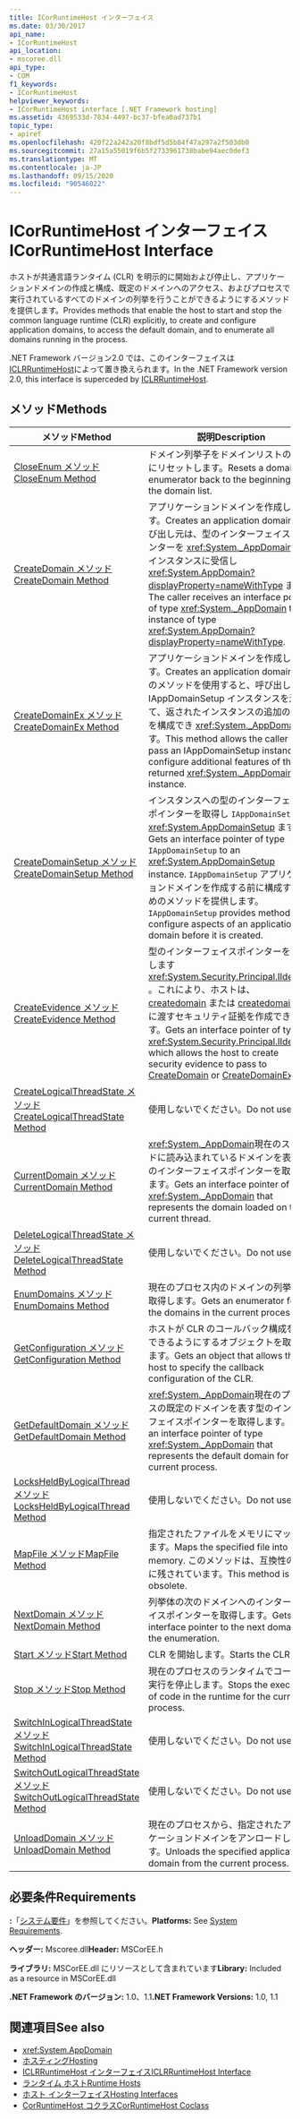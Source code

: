 ```yaml
---
title: ICorRuntimeHost インターフェイス
ms.date: 03/30/2017
api_name:
- ICorRuntimeHost
api_location:
- mscoree.dll
api_type:
- COM
f1_keywords:
- ICorRuntimeHost
helpviewer_keywords:
- ICorRuntimeHost interface [.NET Framework hosting]
ms.assetid: 4369533d-7834-4497-bc37-bfea0ad737b1
topic_type:
- apiref
ms.openlocfilehash: 420f22a242a20f8bdf5d5b84f47a297a2f503db0
ms.sourcegitcommit: 27a15a55019f6b5f2733961738babe94aec0def3
ms.translationtype: MT
ms.contentlocale: ja-JP
ms.lasthandoff: 09/15/2020
ms.locfileid: "90546022"
---
```

# <a name="icorruntimehost-interface"></a><span data-ttu-id="65e86-102">ICorRuntimeHost インターフェイス</span><span class="sxs-lookup"><span data-stu-id="65e86-102">ICorRuntimeHost Interface</span></span>
<span data-ttu-id="65e86-103">ホストが共通言語ランタイム (CLR) を明示的に開始および停止し、アプリケーションドメインの作成と構成、既定のドメインへのアクセス、およびプロセスで実行されているすべてのドメインの列挙を行うことができるようにするメソッドを提供します。</span><span class="sxs-lookup"><span data-stu-id="65e86-103">Provides methods that enable the host to start and stop the common language runtime (CLR) explicitly, to create and configure application domains, to access the default domain, and to enumerate all domains running in the process.</span></span>  
  
 <span data-ttu-id="65e86-104">.NET Framework バージョン2.0 では、このインターフェイスは [ICLRRuntimeHost](iclrruntimehost-interface.md)によって置き換えられます。</span><span class="sxs-lookup"><span data-stu-id="65e86-104">In the .NET Framework version 2.0, this interface is superceded by [ICLRRuntimeHost](iclrruntimehost-interface.md).</span></span>  
  
## <a name="methods"></a><span data-ttu-id="65e86-105">メソッド</span><span class="sxs-lookup"><span data-stu-id="65e86-105">Methods</span></span>  
  
|<span data-ttu-id="65e86-106">メソッド</span><span class="sxs-lookup"><span data-stu-id="65e86-106">Method</span></span>|<span data-ttu-id="65e86-107">説明</span><span class="sxs-lookup"><span data-stu-id="65e86-107">Description</span></span>|  
|------------|-----------------|  
|[<span data-ttu-id="65e86-108">CloseEnum メソッド</span><span class="sxs-lookup"><span data-stu-id="65e86-108">CloseEnum Method</span></span>](icorruntimehost-closeenum-method.md)|<span data-ttu-id="65e86-109">ドメイン列挙子をドメインリストの先頭にリセットします。</span><span class="sxs-lookup"><span data-stu-id="65e86-109">Resets a domain enumerator back to the beginning of the domain list.</span></span>|  
|[<span data-ttu-id="65e86-110">CreateDomain メソッド</span><span class="sxs-lookup"><span data-stu-id="65e86-110">CreateDomain Method</span></span>](icorruntimehost-createdomain-method.md)|<span data-ttu-id="65e86-111">アプリケーションドメインを作成します。</span><span class="sxs-lookup"><span data-stu-id="65e86-111">Creates an application domain.</span></span> <span data-ttu-id="65e86-112">呼び出し元は、型のインターフェイスポインターを <xref:System._AppDomain> 型のインスタンスに受信し <xref:System.AppDomain?displayProperty=nameWithType> ます。</span><span class="sxs-lookup"><span data-stu-id="65e86-112">The caller receives an interface pointer of type <xref:System._AppDomain> to an instance of type <xref:System.AppDomain?displayProperty=nameWithType>.</span></span>|  
|[<span data-ttu-id="65e86-113">CreateDomainEx メソッド</span><span class="sxs-lookup"><span data-stu-id="65e86-113">CreateDomainEx Method</span></span>](icorruntimehost-createdomainex-method.md)|<span data-ttu-id="65e86-114">アプリケーションドメインを作成します。</span><span class="sxs-lookup"><span data-stu-id="65e86-114">Creates an application domain.</span></span> <span data-ttu-id="65e86-115">このメソッドを使用すると、呼び出し元は IAppDomainSetup インスタンスを渡して、返されたインスタンスの追加の機能を構成でき <xref:System._AppDomain> ます。</span><span class="sxs-lookup"><span data-stu-id="65e86-115">This method allows the caller to pass an IAppDomainSetup instance to configure additional features of the returned <xref:System._AppDomain> instance.</span></span>|  
|[<span data-ttu-id="65e86-116">CreateDomainSetup メソッド</span><span class="sxs-lookup"><span data-stu-id="65e86-116">CreateDomainSetup Method</span></span>](icorruntimehost-createdomainsetup-method.md)|<span data-ttu-id="65e86-117">インスタンスへの型のインターフェイスポインターを取得し `IAppDomainSetup` <xref:System.AppDomainSetup> ます。</span><span class="sxs-lookup"><span data-stu-id="65e86-117">Gets an interface pointer of type `IAppDomainSetup` to an <xref:System.AppDomainSetup> instance.</span></span> <span data-ttu-id="65e86-118">`IAppDomainSetup` アプリケーションドメインを作成する前に構成するためのメソッドを提供します。</span><span class="sxs-lookup"><span data-stu-id="65e86-118">`IAppDomainSetup` provides methods to configure aspects of an application domain before it is created.</span></span>|  
|[<span data-ttu-id="65e86-119">CreateEvidence メソッド</span><span class="sxs-lookup"><span data-stu-id="65e86-119">CreateEvidence Method</span></span>](icorruntimehost-createevidence-method.md)|<span data-ttu-id="65e86-120">型のインターフェイスポインターを取得します <xref:System.Security.Principal.IIdentity> 。これにより、ホストは、 [createdomain](icorruntimehost-createdomain-method.md) または [createdomainex](icorruntimehost-createdomainex-method.md)に渡すセキュリティ証拠を作成できます。</span><span class="sxs-lookup"><span data-stu-id="65e86-120">Gets an interface pointer of type <xref:System.Security.Principal.IIdentity>, which allows the host to create security evidence to pass to [CreateDomain](icorruntimehost-createdomain-method.md) or [CreateDomainEx](icorruntimehost-createdomainex-method.md).</span></span>|  
|[<span data-ttu-id="65e86-121">CreateLogicalThreadState メソッド</span><span class="sxs-lookup"><span data-stu-id="65e86-121">CreateLogicalThreadState Method</span></span>](icorruntimehost-createlogicalthreadstate-method.md)|<span data-ttu-id="65e86-122">使用しないでください。</span><span class="sxs-lookup"><span data-stu-id="65e86-122">Do not use.</span></span>|  
|[<span data-ttu-id="65e86-123">CurrentDomain メソッド</span><span class="sxs-lookup"><span data-stu-id="65e86-123">CurrentDomain Method</span></span>](icorruntimehost-currentdomain-method.md)|<span data-ttu-id="65e86-124"><xref:System._AppDomain>現在のスレッドに読み込まれているドメインを表す型のインターフェイスポインターを取得します。</span><span class="sxs-lookup"><span data-stu-id="65e86-124">Gets an interface pointer of type <xref:System._AppDomain> that represents the domain loaded on the current thread.</span></span>|  
|[<span data-ttu-id="65e86-125">DeleteLogicalThreadState メソッド</span><span class="sxs-lookup"><span data-stu-id="65e86-125">DeleteLogicalThreadState Method</span></span>](icorruntimehost-deletelogicalthreadstate-method.md)|<span data-ttu-id="65e86-126">使用しないでください。</span><span class="sxs-lookup"><span data-stu-id="65e86-126">Do not use.</span></span>|  
|[<span data-ttu-id="65e86-127">EnumDomains メソッド</span><span class="sxs-lookup"><span data-stu-id="65e86-127">EnumDomains Method</span></span>](icorruntimehost-enumdomains-method.md)|<span data-ttu-id="65e86-128">現在のプロセス内のドメインの列挙子を取得します。</span><span class="sxs-lookup"><span data-stu-id="65e86-128">Gets an enumerator for the domains in the current process.</span></span>|  
|[<span data-ttu-id="65e86-129">GetConfiguration メソッド</span><span class="sxs-lookup"><span data-stu-id="65e86-129">GetConfiguration Method</span></span>](icorruntimehost-getconfiguration-method.md)|<span data-ttu-id="65e86-130">ホストが CLR のコールバック構成を指定できるようにするオブジェクトを取得します。</span><span class="sxs-lookup"><span data-stu-id="65e86-130">Gets an object that allows the host to specify the callback configuration of the CLR.</span></span>|  
|[<span data-ttu-id="65e86-131">GetDefaultDomain メソッド</span><span class="sxs-lookup"><span data-stu-id="65e86-131">GetDefaultDomain Method</span></span>](icorruntimehost-getdefaultdomain-method.md)|<span data-ttu-id="65e86-132"><xref:System._AppDomain>現在のプロセスの既定のドメインを表す型のインターフェイスポインターを取得します。</span><span class="sxs-lookup"><span data-stu-id="65e86-132">Gets an interface pointer of type <xref:System._AppDomain> that represents the default domain for the current process.</span></span>|  
|[<span data-ttu-id="65e86-133">LocksHeldByLogicalThread メソッド</span><span class="sxs-lookup"><span data-stu-id="65e86-133">LocksHeldByLogicalThread Method</span></span>](icorruntimehost-locksheldbylogicalthread-method.md)|<span data-ttu-id="65e86-134">使用しないでください。</span><span class="sxs-lookup"><span data-stu-id="65e86-134">Do not use.</span></span>|  
|[<span data-ttu-id="65e86-135">MapFile メソッド</span><span class="sxs-lookup"><span data-stu-id="65e86-135">MapFile Method</span></span>](icorruntimehost-mapfile-method.md)|<span data-ttu-id="65e86-136">指定されたファイルをメモリにマップします。</span><span class="sxs-lookup"><span data-stu-id="65e86-136">Maps the specified file into memory.</span></span> <span data-ttu-id="65e86-137">このメソッドは、互換性のために残されています。</span><span class="sxs-lookup"><span data-stu-id="65e86-137">This method is obsolete.</span></span>|  
|[<span data-ttu-id="65e86-138">NextDomain メソッド</span><span class="sxs-lookup"><span data-stu-id="65e86-138">NextDomain Method</span></span>](icorruntimehost-nextdomain-method.md)|<span data-ttu-id="65e86-139">列挙体の次のドメインへのインターフェイスポインターを取得します。</span><span class="sxs-lookup"><span data-stu-id="65e86-139">Gets an interface pointer to the next domain in the enumeration.</span></span>|  
|[<span data-ttu-id="65e86-140">Start メソッド</span><span class="sxs-lookup"><span data-stu-id="65e86-140">Start Method</span></span>](icorruntimehost-start-method.md)|<span data-ttu-id="65e86-141">CLR を開始します。</span><span class="sxs-lookup"><span data-stu-id="65e86-141">Starts the CLR.</span></span>|  
|[<span data-ttu-id="65e86-142">Stop メソッド</span><span class="sxs-lookup"><span data-stu-id="65e86-142">Stop Method</span></span>](icorruntimehost-stop-method.md)|<span data-ttu-id="65e86-143">現在のプロセスのランタイムでコードの実行を停止します。</span><span class="sxs-lookup"><span data-stu-id="65e86-143">Stops the execution of code in the runtime for the current process.</span></span>|  
|[<span data-ttu-id="65e86-144">SwitchInLogicalThreadState メソッド</span><span class="sxs-lookup"><span data-stu-id="65e86-144">SwitchInLogicalThreadState Method</span></span>](icorruntimehost-switchinlogicalthreadstate-method.md)|<span data-ttu-id="65e86-145">使用しないでください。</span><span class="sxs-lookup"><span data-stu-id="65e86-145">Do not use.</span></span>|  
|[<span data-ttu-id="65e86-146">SwitchOutLogicalThreadState メソッド</span><span class="sxs-lookup"><span data-stu-id="65e86-146">SwitchOutLogicalThreadState Method</span></span>](icorruntimehost-switchoutlogicalthreadstate-method.md)|<span data-ttu-id="65e86-147">使用しないでください。</span><span class="sxs-lookup"><span data-stu-id="65e86-147">Do not use.</span></span>|  
|[<span data-ttu-id="65e86-148">UnloadDomain メソッド</span><span class="sxs-lookup"><span data-stu-id="65e86-148">UnloadDomain Method</span></span>](icorruntimehost-unloaddomain-method.md)|<span data-ttu-id="65e86-149">現在のプロセスから、指定されたアプリケーションドメインをアンロードします。</span><span class="sxs-lookup"><span data-stu-id="65e86-149">Unloads the specified application domain from the current process.</span></span>|  
  
## <a name="requirements"></a><span data-ttu-id="65e86-150">必要条件</span><span class="sxs-lookup"><span data-stu-id="65e86-150">Requirements</span></span>  
 <span data-ttu-id="65e86-151">**:**「[システム要件](../../get-started/system-requirements.md)」を参照してください。</span><span class="sxs-lookup"><span data-stu-id="65e86-151">**Platforms:** See [System Requirements](../../get-started/system-requirements.md).</span></span>  
  
 <span data-ttu-id="65e86-152">**ヘッダー:** Mscoree.dll</span><span class="sxs-lookup"><span data-stu-id="65e86-152">**Header:** MSCorEE.h</span></span>  
  
 <span data-ttu-id="65e86-153">**ライブラリ:** MSCorEE.dll にリソースとして含まれています</span><span class="sxs-lookup"><span data-stu-id="65e86-153">**Library:** Included as a resource in MSCorEE.dll</span></span>  
  
 <span data-ttu-id="65e86-154">**.NET Framework のバージョン:** 1.0、1.1</span><span class="sxs-lookup"><span data-stu-id="65e86-154">**.NET Framework Versions:** 1.0, 1.1</span></span>  
  
## <a name="see-also"></a><span data-ttu-id="65e86-155">関連項目</span><span class="sxs-lookup"><span data-stu-id="65e86-155">See also</span></span>

- <xref:System.AppDomain>
- [<span data-ttu-id="65e86-156">ホスティング</span><span class="sxs-lookup"><span data-stu-id="65e86-156">Hosting</span></span>](index.md)
- [<span data-ttu-id="65e86-157">ICLRRuntimeHost インターフェイス</span><span class="sxs-lookup"><span data-stu-id="65e86-157">ICLRRuntimeHost Interface</span></span>](iclrruntimehost-interface.md)
- <span data-ttu-id="65e86-158">[ランタイム ホスト](/previous-versions/dotnet/netframework-4.0/a51xd4ze(v=vs.100))</span><span class="sxs-lookup"><span data-stu-id="65e86-158">[Runtime Hosts](/previous-versions/dotnet/netframework-4.0/a51xd4ze(v=vs.100))</span></span>
- [<span data-ttu-id="65e86-159">ホスト インターフェイス</span><span class="sxs-lookup"><span data-stu-id="65e86-159">Hosting Interfaces</span></span>](hosting-interfaces.md)
- [<span data-ttu-id="65e86-160">CorRuntimeHost コクラス</span><span class="sxs-lookup"><span data-stu-id="65e86-160">CorRuntimeHost Coclass</span></span>](corruntimehost-coclass.md)

